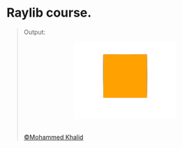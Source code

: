 # Raylib course.

> Output:
> <p align="center">
>   <img src="https://github.com/glULTRA/LearnRaylib/blob/z-Course-Resources/course_res/images/1.png">
> </p>
> <br>
> <a href="https://github.com/glULTRA" class="btn btn-primary"> &copy;Mohammed Khalid </a>